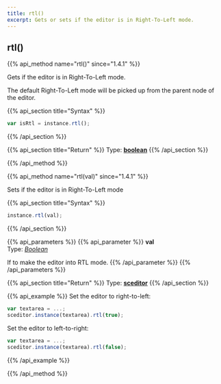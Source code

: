 ```yaml
---
title: rtl()
excerpt: Gets or sets if the editor is in Right-To-Left mode.
---
```

## rtl()

{{% api_method name="rtl()" since="1.4.1" %}}

Gets if the editor is in Right-To-Left mode.

The default Right-To-Left mode will be picked up from the parent node of the editor.


{{% api_section title="Syntax" %}}
```js
var isRtl = instance.rtl();
```
{{% /api_section %}}


{{% api_section title="Return" %}}
Type: **[boolean](/api/types/#bool)**
{{% /api_section %}}

{{% /api_method %}}



{{% api_method name="rtl(val)" since="1.4.1" %}}

Sets if the editor is in Right-To-Left mode


{{% api_section title="Syntax" %}}
```js
instance.rtl(val);
```
{{% /api_section %}}


{{% api_parameters %}}
{{% api_parameter %}}
**val**  
Type: *[Boolean](/api/types/#bool)*  

If to make the editor into RTL mode.
{{% /api_parameter %}}
{{% /api_parameters %}}


{{% api_section title="Return" %}}
Type: **[sceditor](/api/types/#sceditor)**
{{% /api_section %}}


{{% api_example %}}
Set the editor to right-to-left:

```js
var textarea = ...;
sceditor.instance(textarea).rtl(true);
```

Set the editor to left-to-right:

```js
var textarea = ...;
sceditor.instance(textarea).rtl(false);
```
{{% /api_example %}}

{{% /api_method %}}
